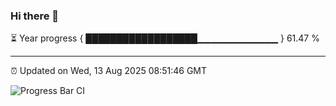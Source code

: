 ### Hi there 👋

⏳ Year progress { ██████████████████▁▁▁▁▁▁▁▁▁▁▁▁ } 61.47 %

---

⏰ Updated on Wed, 13 Aug 2025 08:51:46 GMT

![Progress Bar CI](https://github.com/IshwaranRudhara/GIT-ACTION/workflows/Progress%20Bar%20CI/badge.svg)
